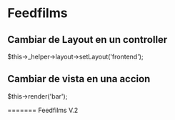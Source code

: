 Feedfilms
=========

Cambiar de Layout en un controller
----------------------------------
$this->_helper->layout->setLayout('frontend');

Cambiar de vista en una accion
------------------------------
$this->render('bar');

=======
Feedfilms V.2

